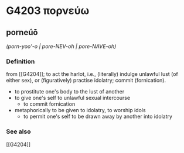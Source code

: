 # G4203 πορνεύω

## porneúō

_(porn-yoo'-o | pore-NEV-oh | pore-NAVE-oh)_

### Definition

from [[G4204]]; to act the harlot, i.e., (literally) indulge unlawful lust (of either sex), or (figuratively) practise idolatry; commit (fornication).

- to prostitute one's body to the lust of another
- to give one's self to unlawful sexual intercourse
  - to commit fornication
- metaphorically to be given to idolatry, to worship idols
  - to permit one's self to be drawn away by another into idolatry

### See also

[[G4204]]

